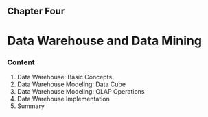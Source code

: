 ## Chapter Four

# **Data Warehouse and Data Mining**

### Content

1. Data Warehouse: Basic Concepts
2. Data Warehouse Modeling: Data Cube
3. Data Warehouse Modeling: OLAP Operations
4. Data Warehouse Implementation
5. Summary
